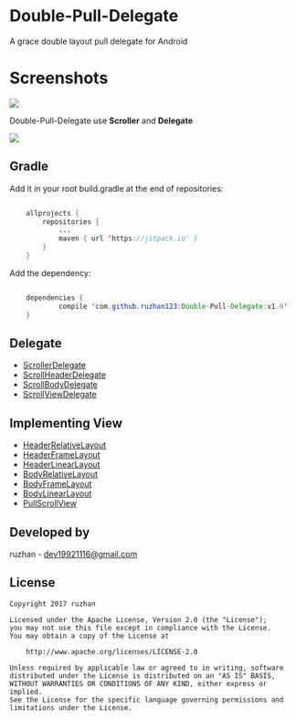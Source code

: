 
Double-Pull-Delegate
===============

A grace double layout pull delegate for Android

Screenshots
===============

![](https://github.com/ruzhan123/DoublePull/raw/master/gif/copy_gwl.gif)


Double-Pull-Delegate use **Scroller** and **Delegate**

[![](https://jitpack.io/v/ruzhan123/Double-Pull-Delegate.svg)](https://jitpack.io/#ruzhan123/Double-Pull-Delegate)

Gradle
------

Add it in your root build.gradle at the end of repositories:


```java

	allprojects {
		repositories {
			...
			maven { url 'https://jitpack.io' }
		}
	}
```

Add the dependency:


```java

	dependencies {
	        compile 'com.github.ruzhan123:Double-Pull-Delegate:v1.0'
	}
```

Delegate
------

 <ul>
   	<li><a href='javascript:'>ScrollerDelegate</a></li>
   	<li><a href='javascript:'>ScrollHeaderDelegate</a></li>
	<li><a href='javascript:'>ScrollBodyDelegate</a></li>
	<li><a href='javascript:'>ScrollViewDelegate</a></li>
 </ul>

Implementing View
------

 <ul>
   	<li><a href='javascript:'>HeaderRelativeLayout</a></li>
   	<li><a href='javascript:'>HeaderFrameLayout</a></li>
	<li><a href='javascript:'>HeaderLinearLayout</a></li>
	<li><a href='javascript:'>BodyRelativeLayout</a></li>
	<li><a href='javascript:'>BodyFrameLayout</a></li>
	<li><a href='javascript:'>BodyLinearLayout</a></li>
	<li><a href='javascript:'>PullScrollView</a></li>
 </ul>


Developed by
-------

 ruzhan - <a href='javascript:'>dev19921116@gmail.com</a>


License
-------

    Copyright 2017 ruzhan

    Licensed under the Apache License, Version 2.0 (the "License");
    you may not use this file except in compliance with the License.
    You may obtain a copy of the License at

        http://www.apache.org/licenses/LICENSE-2.0

    Unless required by applicable law or agreed to in writing, software
    distributed under the License is distributed on an "AS IS" BASIS,
    WITHOUT WARRANTIES OR CONDITIONS OF ANY KIND, either express or implied.
    See the License for the specific language governing permissions and
    limitations under the License.
	
